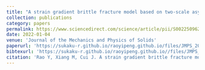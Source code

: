 ```yaml
---
title: "A strain gradient brittle fracture model based on two-scale asymptotic analysis"
collection: publications
category: papers
permalink: https://www.sciencedirect.com/science/article/pii/S0022509621003550
date: 2022-01-04
venue: 'Journal of the Mechanics and Physics of Solids'
paperurl: 'https://sukaku-r.github.io/raoyipeng.github.io/files/JMPS_2022.pdf'
bibtexurl: 'https://sukaku-r.github.io/raoyipeng.github.io//files/JMPS_2022_reference.bib'
citation: 'Rao Y, Xiang M, Cui J. A strain gradient brittle fracture model based on two-scale asymptotic analysis[J]. Journal of the Mechanics and Physics of Solids, 2022, 159: 104752.'
---
```

